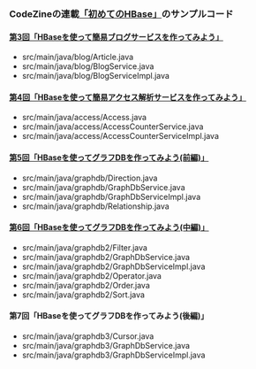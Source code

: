 ### CodeZineの連載[「初めてのHBase」](http://codezine.jp/article/corner/473)のサンプルコード

#### [第3回「HBaseを使って簡易ブログサービスを作ってみよう」](http://codezine.jp/article/detail/7128)

* src/main/java/blog/Article.java
* src/main/java/blog/BlogService.java
* src/main/java/blog/BlogServiceImpl.java

#### [第4回「HBaseを使って簡易アクセス解析サービスを作ってみよう」](http://codezine.jp/article/detail/7233)

* src/main/java/access/Access.java
* src/main/java/access/AccessCounterService.java
* src/main/java/access/AccessCounterServiceImpl.java

#### [第5回「HBaseを使ってグラフDBを作ってみよう(前編)」](http://codezine.jp/article/detail/7373)

* src/main/java/graphdb/Direction.java
* src/main/java/graphdb/GraphDbService.java
* src/main/java/graphdb/GraphDbServiceImpl.java
* src/main/java/graphdb/Relationship.java

#### [第6回「HBaseを使ってグラフDBを作ってみよう(中編)」](http://codezine.jp/article/detail/7486)

* src/main/java/graphdb2/Filter.java
* src/main/java/graphdb2/GraphDbService.java
* src/main/java/graphdb2/GraphDbServiceImpl.java
* src/main/java/graphdb2/Operator.java
* src/main/java/graphdb2/Order.java
* src/main/java/graphdb2/Sort.java

#### 第7回「HBaseを使ってグラフDBを作ってみよう(後編)」

* src/main/java/graphdb3/Cursor.java
* src/main/java/graphdb3/GraphDbService.java
* src/main/java/graphdb3/GraphDbServiceImpl.java
